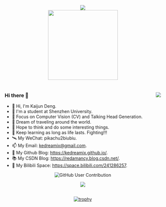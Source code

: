 

<div align="center">
<!-- dynamic typing effect 动态打字效果 -->
<div >
  <a href="https://kedreamix.github.io/">
    <img src="https://readme-typing-svg.demolab.com?font=Fira+Code&weight=600&pause=1000&width=835&lines=print(Hi%2C+my+nickname+is+kaijun+deng);Welcome+to+my+github!&center=true&size=25" />
  </a>
</div>
<!-- knock code pictures 敲代码的图片 -->

<picture>
  <source media="(prefers-color-scheme: dark)" srcset="https://cdn.jsdelivr.net/gh/sun0225SUN/sun0225SUN/assets/images/coding.gif" />
  <source media="(prefers-color-scheme: light)" srcset="https://cdn.jsdelivr.net/gh/sun0225SUN/sun0225SUN/assets/images/developer.svg" height="225px" />
  <img src="https://cdn.jsdelivr.net/gh/sun0225SUN/sun0225SUN/assets/images/coding.gif" />
</picture>


 <!-- for beauty 留个空行好看点 -->

<div>&nbsp;</div>


<div align="left">
<img align="right" src="https://github-readme-stats.vercel.app/api?username=Kedreamix&show_icons=true&icon_color=CE1D2D&text_color=718096&bg_color=ffffff" />


### Hi there 🍨

- 👋 Hi, I'm Kaijun Deng.
- 👀 I'm a student at Shenzhen University.
- 🧡 Focus on Computer Vision (CV) and Talking Head Generation.
- 👯 Dream of traveling around the world.
- 🤔 Hope to think and do some interesting things.
- 💬 Keep learning as long as life lasts. Fighting!!!
- 🛰️ My WeChat: pikachu2biubiu.
- 📫 My Email: kedreamix@gmail.com.
- 🚀 My Github Blog: https://kedreamix.github.io/.
- 📚 My CSDN Blog: https://redamancy.blog.csdn.net/.
- 📯 My Bilibili Space: https://space.bilibili.com/241286257.
</div>

<!-- Snake Code Contribution Map 贪吃蛇代码贡献图 -->

![GitHub User Contribution](https://github.com/user-attachments/assets/1f56db1a-c779-4885-a47a-f32a83ff9919) 


<!-- ########################################## 分割 ########################################## -->
<!-- Quotes 名人名言 -->
<div><img src="https://quotes-github-readme.vercel.app/api?type=horizontal&theme=dark" /></div><br/>



<!-- GitHub 奖杯🏆 -->
[![trophy](https://github-profile-trophy.vercel.app/?username=kedreamix&row=1&column=7)](https://kedreamix.github.io)


<!--
<img width="200%" src="https://cdn.jsdelivr.net/gh/sun0225SUN/sun0225SUN/assets/images/hr.gif" />
<img align="right" src="https://github-readme-stats.vercel.app/api?username=Kedreamix&show_icons=true&icon_color=CE1D2D&text_color=718096&bg_color=ffffff&hide_title=true" />
![](https://github-readme-stats.vercel.app/api?username=Kedreamix&show_icons=true&icon_color=CE1D2D&text_color=718096&bg_color=ffffff&hide_title=true)

[![Top Langs](https://github-readme-stats.vercel.app/api/top-langs/?username=kedreamix&langs_count=5)](https://github-readme-stats.vercel.app/api/top-langs/?username=kedreamix&langs_count=5)

**Kedreamix/Kedreamix** is a ✨ _special_ ✨ repository because its `README.md` (this file) appears on your GitHub profile.

Here are some ideas to get you started:

- 🔭 I’m currently working on ...
- 🌱 I’m currently learning ...
- 👯 I’m looking to collaborate on ...
- 🤔 I’m looking for help with ...
- 💬 Ask me about ...
- 📫 How to reach me: ...
- 😄 Pronouns: ...
- ⚡ Fun fact: ...
-->


